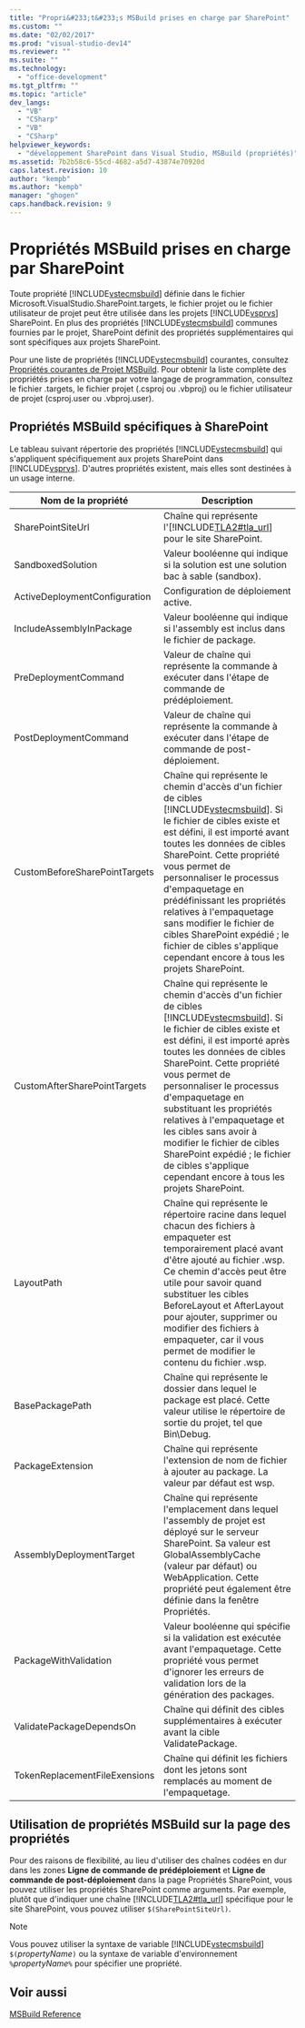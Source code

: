 ```yaml
---
title: "Propri&#233;t&#233;s MSBuild prises en charge par SharePoint"
ms.custom: ""
ms.date: "02/02/2017"
ms.prod: "visual-studio-dev14"
ms.reviewer: ""
ms.suite: ""
ms.technology: 
  - "office-development"
ms.tgt_pltfrm: ""
ms.topic: "article"
dev_langs: 
  - "VB"
  - "CSharp"
  - "VB"
  - "CSharp"
helpviewer_keywords: 
  - "développement SharePoint dans Visual Studio, MSBuild (propriétés)"
ms.assetid: 7b2b58c6-55cd-4682-a5d7-43874e70920d
caps.latest.revision: 10
author: "kempb"
ms.author: "kempb"
manager: "ghogen"
caps.handback.revision: 9
---
```

# Propri&#233;t&#233;s MSBuild prises en charge par SharePoint
  Toute propriété [!INCLUDE[vstecmsbuild](../sharepoint/includes/vstecmsbuild-md.md)] définie dans le fichier Microsoft.VisualStudio.SharePoint.targets, le fichier projet ou le fichier utilisateur de projet peut être utilisée dans les projets [!INCLUDE[vsprvs](../sharepoint/includes/vsprvs-md.md)] SharePoint.  En plus des propriétés [!INCLUDE[vstecmsbuild](../sharepoint/includes/vstecmsbuild-md.md)] communes fournies par le projet, SharePoint définit des propriétés supplémentaires qui sont spécifiques aux projets SharePoint.  
  
 Pour une liste de propriétés [!INCLUDE[vstecmsbuild](../sharepoint/includes/vstecmsbuild-md.md)] courantes, consultez [Propriétés courantes de Projet MSBuild](http://go.microsoft.com/fwlink/?LinkID=168687).  Pour obtenir la liste complète des propriétés prises en charge par votre langage de programmation, consultez le fichier .targets, le fichier projet \(.csproj ou .vbproj\) ou le fichier utilisateur de projet \(csproj.user ou .vbproj.user\).  
  
## Propriétés MSBuild spécifiques à SharePoint  
 Le tableau suivant répertorie des propriétés [!INCLUDE[vstecmsbuild](../sharepoint/includes/vstecmsbuild-md.md)] qui s'appliquent spécifiquement aux projets SharePoint dans [!INCLUDE[vsprvs](../sharepoint/includes/vsprvs-md.md)].  D'autres propriétés existent, mais elles sont destinées à un usage interne.  
  
|Nom de la propriété|Description|  
|-------------------------|-----------------|  
|SharePointSiteUrl|Chaîne qui représente l'[!INCLUDE[TLA2#tla_url](../sharepoint/includes/tla2sharptla-url-md.md)] pour le site SharePoint.|  
|SandboxedSolution|Valeur booléenne qui indique si la solution est une solution bac à sable \(sandbox\).|  
|ActiveDeploymentConfiguration|Configuration de déploiement active.|  
|IncludeAssemblyInPackage|Valeur booléenne qui indique si l'assembly est inclus dans le fichier de package.|  
|PreDeploymentCommand|Valeur de chaîne qui représente la commande à exécuter dans l'étape de commande de prédéploiement.|  
|PostDeploymentCommand|Valeur de chaîne qui représente la commande à exécuter dans l'étape de commande de post\-déploiement.|  
|CustomBeforeSharePointTargets|Chaîne qui représente le chemin d'accès d'un fichier de cibles [!INCLUDE[vstecmsbuild](../sharepoint/includes/vstecmsbuild-md.md)].  Si le fichier de cibles existe et est défini, il est importé avant toutes les données de cibles SharePoint.  Cette propriété vous permet de personnaliser le processus d'empaquetage en prédéfinissant les propriétés relatives à l'empaquetage sans modifier le fichier de cibles SharePoint expédié ; le fichier de cibles s'applique cependant encore à tous les projets SharePoint.|  
|CustomAfterSharePointTargets|Chaîne qui représente le chemin d'accès d'un fichier de cibles [!INCLUDE[vstecmsbuild](../sharepoint/includes/vstecmsbuild-md.md)].  Si le fichier de cibles existe et est défini, il est importé après toutes les données de cibles SharePoint.  Cette propriété vous permet de personnaliser le processus d'empaquetage en substituant les propriétés relatives à l'empaquetage et les cibles sans avoir à modifier le fichier de cibles SharePoint expédié ; le fichier de cibles s'applique cependant encore à tous les projets SharePoint.|  
|LayoutPath|Chaîne qui représente le répertoire racine dans lequel chacun des fichiers à empaqueter est temporairement placé avant d'être ajouté au fichier .wsp.  Ce chemin d'accès peut être utile pour savoir quand substituer les cibles BeforeLayout et AfterLayout pour ajouter, supprimer ou modifier des fichiers à empaqueter, car il vous permet de modifier le contenu du fichier .wsp.|  
|BasePackagePath|Chaîne qui représente le dossier dans lequel le package est placé.  Cette valeur utilise le répertoire de sortie du projet, tel que Bin\\Debug.|  
|PackageExtension|Chaîne qui représente l'extension de nom de fichier à ajouter au package.  La valeur par défaut est wsp.|  
|AssemblyDeploymentTarget|Chaîne qui représente l'emplacement dans lequel l'assembly de projet est déployé sur le serveur SharePoint.  Sa valeur est GlobalAssemblyCache \(valeur par défaut\) ou WebApplication.  Cette propriété peut également être définie dans la fenêtre Propriétés.|  
|PackageWithValidation|Valeur booléenne qui spécifie si la validation est exécutée avant l'empaquetage.  Cette propriété vous permet d'ignorer les erreurs de validation lors de la génération des packages.|  
|ValidatePackageDependsOn|Chaîne qui définit des cibles supplémentaires à exécuter avant la cible ValidatePackage.|  
|TokenReplacementFileExensions|Chaîne qui définit les fichiers dont les jetons sont remplacés au moment de l'empaquetage.|  
  
## Utilisation de propriétés MSBuild sur la page des propriétés  
 Pour des raisons de flexibilité, au lieu d'utiliser des chaînes codées en dur dans les zones **Ligne de commande de prédéploiement** et **Ligne de commande de post\-déploiement** dans la page Propriétés SharePoint, vous pouvez utiliser les propriétés SharePoint comme arguments.  Par exemple, plutôt que d'indiquer une chaîne [!INCLUDE[TLA2#tla_url](../sharepoint/includes/tla2sharptla-url-md.md)] spécifique pour le site SharePoint, vous pouvez utiliser `$(SharePointSiteUrl)`.  
  
> [!NOTE]  
>  Vous pouvez utiliser la syntaxe de variable [!INCLUDE[vstecmsbuild](../sharepoint/includes/vstecmsbuild-md.md)] `$(`*propertyName*`)` ou la syntaxe de variable d'environnement `%`*propertyName*`%` pour spécifier une propriété.  
  
## Voir aussi  
 [MSBuild Reference](../msbuild/msbuild-reference.md)  
  
  